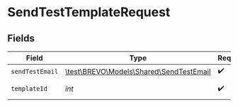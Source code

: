# SendTestTemplateRequest


## Fields

| Field                                                                           | Type                                                                            | Required                                                                        | Description                                                                     |
| ------------------------------------------------------------------------------- | ------------------------------------------------------------------------------- | ------------------------------------------------------------------------------- | ------------------------------------------------------------------------------- |
| `sendTestEmail`                                                                 | [\test\BREVO\Models\Shared\SendTestEmail](../../models/shared/SendTestEmail.md) | :heavy_check_mark:                                                              | N/A                                                                             |
| `templateId`                                                                    | *int*                                                                           | :heavy_check_mark:                                                              | Id of the template                                                              |